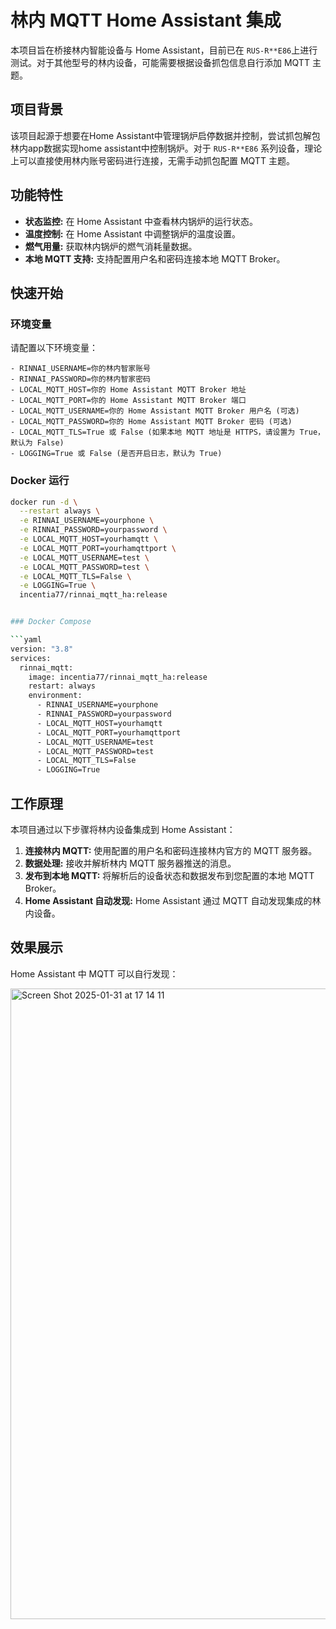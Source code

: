 
# 林内 MQTT Home Assistant 集成

本项目旨在桥接林内智能设备与 Home Assistant，目前已在 `RUS-R**E86`上进行测试。对于其他型号的林内设备，可能需要根据设备抓包信息自行添加 MQTT 主题。

## 项目背景

该项目起源于想要在Home Assistant中管理锅炉启停数据并控制，尝试抓包解包林内app数据实现home assistant中控制锅炉。对于 `RUS-R**E86` 系列设备，理论上可以直接使用林内账号密码进行连接，无需手动抓包配置 MQTT 主题。

## 功能特性

- **状态监控:** 在 Home Assistant 中查看林内锅炉的运行状态。
- **温度控制:**  在 Home Assistant 中调整锅炉的温度设置。
- **燃气用量:**  获取林内锅炉的燃气消耗量数据。
- **本地 MQTT 支持:**  支持配置用户名和密码连接本地 MQTT Broker。

## 快速开始

### 环境变量

请配置以下环境变量：

```
- RINNAI_USERNAME=你的林内智家账号
- RINNAI_PASSWORD=你的林内智家密码
- LOCAL_MQTT_HOST=你的 Home Assistant MQTT Broker 地址
- LOCAL_MQTT_PORT=你的 Home Assistant MQTT Broker 端口
- LOCAL_MQTT_USERNAME=你的 Home Assistant MQTT Broker 用户名 (可选)
- LOCAL_MQTT_PASSWORD=你的 Home Assistant MQTT Broker 密码 (可选)
- LOCAL_MQTT_TLS=True 或 False (如果本地 MQTT 地址是 HTTPS，请设置为 True，默认为 False)
- LOGGING=True 或 False (是否开启日志，默认为 True)
```

### Docker 运行

```bash
docker run -d \
  --restart always \
  -e RINNAI_USERNAME=yourphone \
  -e RINNAI_PASSWORD=yourpassword \
  -e LOCAL_MQTT_HOST=yourhamqtt \
  -e LOCAL_MQTT_PORT=yourhamqttport \
  -e LOCAL_MQTT_USERNAME=test \
  -e LOCAL_MQTT_PASSWORD=test \
  -e LOCAL_MQTT_TLS=False \
  -e LOGGING=True \
  incentia77/rinnai_mqtt_ha:release


### Docker Compose

```yaml
version: "3.8"
services:
  rinnai_mqtt:
    image: incentia77/rinnai_mqtt_ha:release
    restart: always
    environment:
      - RINNAI_USERNAME=yourphone
      - RINNAI_PASSWORD=yourpassword
      - LOCAL_MQTT_HOST=yourhamqtt
      - LOCAL_MQTT_PORT=yourhamqttport
      - LOCAL_MQTT_USERNAME=test
      - LOCAL_MQTT_PASSWORD=test
      - LOCAL_MQTT_TLS=False
      - LOGGING=True
```

## 工作原理

本项目通过以下步骤将林内设备集成到 Home Assistant：

1. **连接林内 MQTT:** 使用配置的用户名和密码连接林内官方的 MQTT 服务器。
2. **数据处理:**  接收并解析林内 MQTT 服务器推送的消息。
3. **发布到本地 MQTT:** 将解析后的设备状态和数据发布到您配置的本地 MQTT Broker。
4. **Home Assistant 自动发现:** Home Assistant 通过 MQTT 自动发现集成的林内设备。

## 效果展示

Home Assistant 中 MQTT 可以自行发现：


<img width="1009" alt="Screen Shot 2025-01-31 at 17 14 11" src="https://github.com/user-attachments/assets/0a6dc098-0501-41eb-9f27-03f30ec03e6e" />
